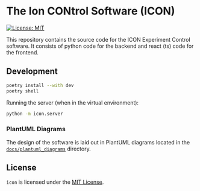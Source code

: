 # The Ion CONtrol Software (ICON)

[![License: MIT](https://img.shields.io/badge/License-MIT-yellow.svg)](https://opensource.org/licenses/MIT)

This repository contains the source code for the ICON Experiment Control software. It consists of python code for the backend and react (ts) code for the frontend.

## Development

```bash
poetry install --with dev
poetry shell
```

Running the server (when in the virtual environment):

```bash
python -m icon.server
```

### PlantUML Diagrams

The design of the software is laid out in PlantUML diagrams located in the [`docs/plantuml_diagrams`](./docs/plantuml_diagrams) directory.

## License

`icon` is licensed under the [MIT License](./LICENSE).

